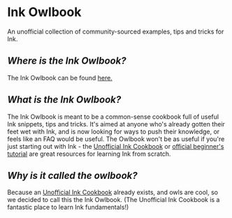 # Ink Owlbook
An unofficial collection of community-sourced examples, tips and tricks for Ink.

## *Where is the Ink Owlbook?*

The Ink Owlbook can be found [here.](https://github.com/Liance/Ink-Owlbook/blob/main/Ink-Owlbook.md) 

## *What is the Ink Owlbook?*

The Ink Owlbook is meant to be a common-sense cookbook full of useful Ink snippets, tips and tricks. It's aimed at anyone who's already gotten their feet wet with Ink, and is now looking for ways to push their knowledge, or feels like an FAQ would be useful. The Owlbook won't be as useful if you're just starting out with Ink - the [Unofficial Ink Cookbook](https://github.com/videlais/Unofficial-Ink-Cookbook) or [official beginner's tutorial](https://www.inklestudios.com/ink/web-tutorial/) are great resources for learning Ink from scratch.

## *Why is it called the owlbook?*

Because an [Unofficial Ink Cookbook](https://github.com/videlais/Unofficial-Ink-Cookbook) already exists, and owls are cool, so we decided to call this the Ink Owlbook. (The Unofficial Ink Cookbook is a fantastic place to learn Ink fundamentals!)
